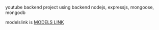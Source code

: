 youtube backend project using backend nodejs, expressjs, mongoose, mongodb

modelslink is 
[MODELS LINK](https://app.eraser.io/workspace/YtPqZ1VogxGy1jzIDkzj)